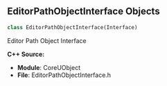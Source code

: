 ## EditorPathObjectInterface Objects

```python
class EditorPathObjectInterface(Interface)
```

Editor Path Object Interface

**C++ Source:**

- **Module**: CoreUObject
- **File**: EditorPathObjectInterface.h

<a id="unreal.SlateWidgetStyleContainerBase"></a>